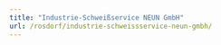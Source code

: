 ```yaml
---
title: "Industrie-Schweißservice NEUN GmbH"
url: /rosdorf/industrie-schweissservice-neun-gmbh/
---
```


